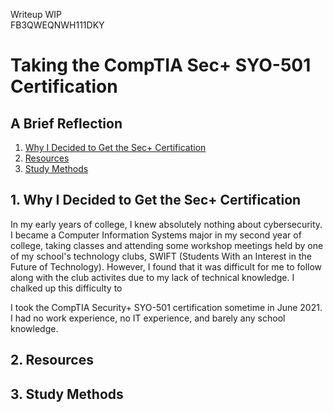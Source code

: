 Writeup WIP  
FB3QWEQNWH111DKY

# Taking the CompTIA Sec+ SYO-501 Certification
## A Brief Reflection
1. [Why I Decided to Get the Sec+ Certification](#1)
2. [Resources](#2)
3. [Study Methods](#3)


## 1. Why I Decided to Get the Sec+ Certification <a name="1"></a>
In my early years of college, I knew absolutely nothing about cybersecurity. I became a Computer Information Systems major in my second year of college, taking classes and attending some workshop meetings held by one of my school's technology clubs, SWIFT (Students With an Interest in the Future of Technology). However, I found that it was difficult for me to follow along with the club activites due to my lack of technical knowledge. I chalked up this difficulty to

I took the CompTIA Security+ SYO-501 certification sometime in June 2021. I had no work experience, no IT experience, and barely any school knowledge. 

## 2. Resources <a name="2"></a>

## 3. Study Methods <a name="3"></a>

